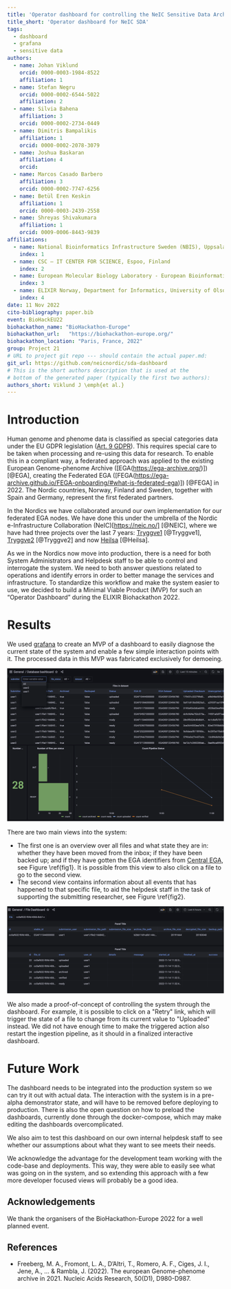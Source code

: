 ```yaml
---
title: 'Operator dashboard for controlling the NeIC Sensitive Data Archive'
title_short: 'Operator dashboard for NeIC SDA'
tags:
  - dashboard
  - grafana
  - sensitive data
authors:
  - name: Johan Viklund
    orcid: 0000-0003-1984-8522
    affiliation: 1
  - name: Stefan Negru
    orcid: 0000-0002-6544-5022
    affiliation: 2
  - name: Silvia Bahena
    affiliation: 3
    orcid: 0000-0002-2734-0449
  - name: Dimitris Bampalikis
    affiliation: 1
    orcid: 0000-0002-2078-3079
  - name: Joshua Baskaran
    affiliation: 4
    orcid: 
  - name: Marcos Casado Barbero
    affiliation: 3
    orcid: 0000-0002-7747-6256
  - name: Betül Eren Keskin
    affiliation: 1
    orcid: 0000-0003-2439-2558
  - name: Shreyas Shivakumara
    affiliation: 1
    orcid: 0009-0006-8443-9839
affiliations:
  - name: National Bioinformatics Infrastructure Sweden (NBIS), Uppsala University, SciLifeLab, ICM - Department of Cell and Molecular Biology, Uppsala, Sweden.
    index: 1
  - name: CSC – IT CENTER FOR SCIENCE, Espoo, Finland
    index: 2
  - name: European Molecular Biology Laboratory - European Bioinformatics Institute (EMBL-EBI), Hinxton CB10 1SD, UK.
    index: 3
  - name: ELIXIR Norway, Department for Informatics, University of Olso, Olso, Norway
    index: 4
date: 11 Nov 2022
cito-bibliography: paper.bib
event: BioHackEU22
biohackathon_name: "BioHackathon-Europe"
biohackathon_url:   "https://biohackathon-europe.org/"
biohackathon_location: "Paris, France, 2022"
group: Project 21
# URL to project git repo --- should contain the actual paper.md:
git_url: https://github.com/neicnordic/sda-dashboard
# This is the short authors description that is used at the
# bottom of the generated paper (typically the first two authors):
authors_short: Viklund J \emph{et al.}
---
```



<!--

The paper.md, bibtex and figure file can be found in this repo:

  https://github.com/journal-of-research-objects/Example-BioHackrXiv-Paper

To modify, please clone the repo. You can generate PDF of the paper by
pasting above link (or yours) in

  http://biohackrxiv.genenetwork.org/

-->

# Introduction

Human genome and phenome data is classified as special categories data under the EU
GDPR legislation ([Art. 9 GDPR](https://gdpr-info.eu/art-9-gdpr/)). This requires special care to be taken when processing and
re-using this data for research. To enable this in a compliant way, a
federated approach was applied to the existing European Genome-phenome Archive ([EGA(https://ega-archive.org/)]) [@EGA],
creating the Federated EGA ([FEGA(https://ega-archive.github.io/FEGA-onboarding/#what-is-federated-ega)]) [@FEGA] in 2022. 
The Nordic countries, Norway, Finland and Sweden, together with Spain
and Germany, represent the first federated partners.

In the Nordics we have collaborated around our own implementation for our
federated EGA nodes. We have done this under the umbrella of the Nordic
e-Infrastructure Collaboration (NeIC)[https://neic.no/] [@NEIC], where we have had
three projects over the last 7 years: [Tryggve1](https://neic.no/tryggve1/)
[@Tryggve1], [Tryggve2](https://neic.no/tryggve2/) [@Tryggve2] and now
[Heilsa](https://neic.no/heilsa) [@Heilsa].

As we in the Nordics now move into production, there is a need for both System
Administrators and Helpdesk staff to be able to control and interrogate the system.
We need to both answer questions related to operations and identify errors in order to
better manage the services and infrastructure. To standardize this workflow and
make the system easier to use, we decided to build a Minimal Viable Product (MVP) for such an “Operator
Dashboard” during the ELIXIR Biohackathon 2022.

# Results

We used [grafana](https://grafana.com) to create an MVP
of a dashboard to easily diagnose the current state of the system and enable a few simple
interaction points with it. The processed data in this MVP was fabricated exclusively for demoeing.

![An overview of the state of the system. This can be filtered by submitters, file status and also assigned dataset. It shows the status of every file in the system and can also show some overall statistics of the system. \label{fig1}](./paper-overview.png)

There are two main views into the system:
* The first one is an overview over all
files and what state they are in: whether they have been moved from the inbox;
if they have been backed up; and if they have gotten the EGA identifiers from
[Central EGA](https://ega-archive.org), see Figure \ref{fig1}. It is possible
from this view to also click on a file to go to the second view.
* The second view contains
information about all events that has happened to that specific file, to aid
the helpdesk staff in the task of supporting the submitting researcher, see
Figure \ref{fig2}.

![Detailed event log for a file. The top panel shows the current state of a file while the bottom panel contains a log of every event the file has gone through. \label{fig2}](./paper-file-detail.png)

We also made a proof-of-concept of controlling the system through the
dashboard. For example, it is possible to click on a "Retry" link, which will trigger the state of a
file to change from its current value to "Uploaded" instead. We did not
have enough time to make the triggered action also restart the ingestion pipeline, as it should in a finalized interactive dashboard.

# Future Work

The dashboard needs to be integrated into the production system so we can try
it out with actual data. The interaction with the system is in a pre-alpha
demonstrator state, and will have to be removed before deploying to production.
There is also the open question on how to preload the dashboards,
currently done through the docker-compose, which may
make editing the dashboards overcomplicated.

We also aim to test this dashboard on our own internal helpdesk staff to see
whether our assumptions about what they want to see meets their needs.

We acknowledge the advantage for the development team working with the code-base
and deployments. This way, they were able to easily see what was going on in the system, and so
extending this approach with a few more developer focused views will probably be a good
idea.

## Acknowledgements

We thank the organisers of the BioHackathon-Europe 2022 for a well planned event.

## References

- Freeberg, M. A., Fromont, L. A., D’Altri, T., Romero, A. F., Ciges, J. I., Jene, A., ... & Rambla, J. (2022). The european Genome-phenome archive in 2021. Nucleic Acids Research, 50(D1), D980-D987.
